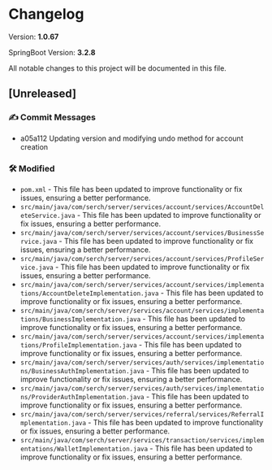 # Changelog

Version: **1.0.67**

SpringBoot Version: **3.2.8**

All notable changes to this project will be documented in this file.

## [Unreleased]

### ✍️ Commit Messages

* a05a112 Updating version and modifying undo method for account creation

### 🛠️ Modified

* `pom.xml` - This file has been updated to improve functionality or fix issues, ensuring a better performance.
* `src/main/java/com/serch/server/services/account/services/AccountDeleteService.java` - This file has been updated to improve functionality or fix issues, ensuring a better performance.
* `src/main/java/com/serch/server/services/account/services/BusinessService.java` - This file has been updated to improve functionality or fix issues, ensuring a better performance.
* `src/main/java/com/serch/server/services/account/services/ProfileService.java` - This file has been updated to improve functionality or fix issues, ensuring a better performance.
* `src/main/java/com/serch/server/services/account/services/implementations/AccountDeleteImplementation.java` - This file has been updated to improve functionality or fix issues, ensuring a better performance.
* `src/main/java/com/serch/server/services/account/services/implementations/BusinessImplementation.java` - This file has been updated to improve functionality or fix issues, ensuring a better performance.
* `src/main/java/com/serch/server/services/account/services/implementations/ProfileImplementation.java` - This file has been updated to improve functionality or fix issues, ensuring a better performance.
* `src/main/java/com/serch/server/services/auth/services/implementations/BusinessAuthImplementation.java` - This file has been updated to improve functionality or fix issues, ensuring a better performance.
* `src/main/java/com/serch/server/services/auth/services/implementations/ProviderAuthImplementation.java` - This file has been updated to improve functionality or fix issues, ensuring a better performance.
* `src/main/java/com/serch/server/services/referral/services/ReferralImplementation.java` - This file has been updated to improve functionality or fix issues, ensuring a better performance.
* `src/main/java/com/serch/server/services/transaction/services/implementations/WalletImplementation.java` - This file has been updated to improve functionality or fix issues, ensuring a better performance.

